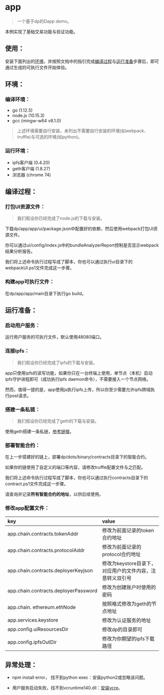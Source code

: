 ﻿# app

> 一个基于dp的Dapp demo。

本例实现了基础交易功能与验证功能。

## 使用：

安装下面列出的[环境](#env)，并按照文档中的指引完成[编译过程](#compile)与[运行准备](#run_pre)步骤后，即可通过生成的可执行文件开始体验。

## <span id="env">环境</span>：

### 编译环境：

- go (1.12.5)
- node.js (10.15.3)
- gcc (mingw-w64 v8.1.0)

> 上述环境需要自行安装，未列出不需要自行安装的环境(如webpack、truffle)与可选的环境(如python)。

### 运行环境：

- ipfs客户端 (0.4.20)
- geth客户端 (1.8.27)
- 浏览器 (chrome 74)

## <span id="compile">编译过程</span>：

### 打包UI资源文件：

> 我们假设你已经完成了node.js的下载与安装。

下载dp/app/app/ui/package.json中配置好的依赖，然后使用webpack打包UI资源文件。

你可以通过ui/config/index.js中的bundleAnalyzerReport控制是否显示webpack结果分析报告。

我们将上述命令执行过程写成了脚本，你也可以通过执行ui目录下的webpackUI.ps1文件完成这一步骤。

### 构建app可执行文件：

在dp/app/app/main目录下执行go build。

## <span id="run_pre">运行准备</span>：

### 启动用户服务：

运行用户服务的可执行文件，默认使用48080端口。

### 连接ipfs：

> 我们假设你已经完成了ipfs的下载与安装。
	
app只使用ipfs的读写功能，如果你只在一台终端上使用，单节点（本机）启动ipfs守护进程即可（成功执行ipfs daemon命令），不需要接入一个节点网络。

然而，值得一提的是，app使用js执行ipfs上传，所以你至少需要允许ipfs跨域执行post请求。

### 搭建一条私链：

> 我们假设你已经完成了geth的下载与安装。
	
使用geth搭建一条私链，[参考链接](https://github.com/ethereum/go-ethereum/wiki/Private-network)。

### 部署智能合约：
    
在上一步搭建好的链上，部署dp/dots/binary/contracts目录下的智能合约。

如果你的链使用了自定义的端口等内容，请修改truffle配置文件与之匹配。

我们将上述命令执行过程写成了脚本，你也可以通过执行contracts目录下的contract.ps1文件完成这一步骤。

请查询并记录**所有智能合约的地址**，以供后续使用。

### 修改app配置文件：

| key | value |
|:------- |:------- |
app.chain.contracts.tokenAddr | 修改为前面记录的token合约地址 
app.chain.contracts.protocolAddr | 修改为前面记录的protocol合约地址
app.chain.contracts.deployerKeyjson | 修改为keystore目录下，对应用户的文件内容，注意转义双引号
app.chain.contracts.deployerPassword | 修改为创建账户时使用的密码
app.chain. ethereum.ethNode | 按照格式修改为geth的节点地址
app.services.keystore | 修改为认证服务的地址
app.config.uiResourcesDir | 修改dp的目录即可
app.config.ipfsOutDir | 修改为你期望的ipfs下载路径

## 异常处理：

- npm install error， 找不到python exec：安装python2或忽略该问题。

- 用户服务启动失败，找不到vcruntime140.dll：[安装vcre](https://www.microsoft.com/zh-cn/download/details.aspx?id=48145)。

